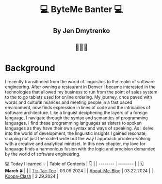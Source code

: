 <div align='center'>
  <h1> 💻 ByteMe Banter 💻 </h1>
  <h2> By Jen Dmytrenko </h2>
  <h2>👩🏻‍💻</h2>
</div>

# Background
I recently transitioned from the world of linguistics to the realm of software engineering. After owning a restaurant in Denver I became interested in the technologies that allowed my business to run from the point of sales system to the to go tablets used for online ordering. My journey, once paved with words and cultural nuances and meeting people in a fast paced environment, now finds expression in lines of code and the intricacies of software architecture. Like a linguist deciphering the layers of a foreign language, I navigate through the syntax and semantics of programming languages. I find these programming languages as sisters to spoken languages as they have their own syntax and ways of speaking. As I delve into the world of development, the linguistic insights I gained resonate, shaping not just the code I write but the way I approach problem-solving with a creative and analytical mindset. In this new chapter, my love for language finds a harmonious fusion with the logic and precision demanded by the world of software engineering.

 💻 Today I learned 💡 
| Table of Contents | :point_down: |
| -------- | -------- |
| 🗓️ **March** 🍀 | |
| [Tic-Tac-Toe](src/React/tic-tac-toe.md) | 03.09.2024 |
| [About-Me-Blog](src/React/about-me-blog.md) | 03.22.2024 | 
| [Koopa-Clash](src/React/koopa-clash.md) | 3.29.2024 |